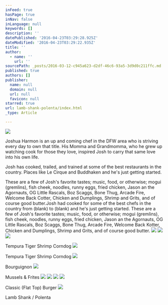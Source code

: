 ```yaml
---
inFeed: true
hasPage: true
inNav: false
inLanguage: null
keywords: []
description: ''
datePublished: '2016-04-23T03:29:28.925Z'
dateModified: '2016-04-23T03:29:22.935Z'
title: ''
author:
  - name: ''
    url: ''
sourcePath: _posts/2016-03-12-c945a623-d2df-46c6-93a5-3d9d0c211ffc.md
published: true
authors: []
publisher:
  name: null
  domain: null
  url: null
  favicon: null
starred: true
url: lamb-shank-polenta/index.html
_type: Article

---
```

![](https://the-grid-user-content.s3-us-west-2.amazonaws.com/4f3dab2f-30ed-466c-be3f-5484fd5d221a.jpg)

Joshua Harmon is an up and coming chef in the DFW area who is striving every day to own that title. His Momma and Grandmomma, who he grew up watching cook for those they love, inspired Josh to carry that same love into his own life.

Josh has cooked, trailed, and trained at some of the best restaurants in the country. Places like Le Cirque and Buddhaken and he's just getting started. 

These are a few of Josh's favorite tastes; music, food, or otherwise; mogui (gremlins), fish cheek, noodles, runny eggs, fried chicken, Jason an the Agornauts, OG Little Rascals, Boz Scaggs, Bone Thug, Arcade Fire, Welcome Back Cotter, Chicken and Dumplings, Shrimp and Grits, and of course good butter.Josh had cooked for some of the best chefs in the country from (blank) to (blank) and he's just getting started. These are a few of Josh's favorite tastes; music, food, or otherwise; mogui (gremlins), fish cheek, noodles, runny eggs, fried chicken, Jason an the Agornauts, OG Little Rascals, Boz Scaggs, Bone Thug, Arcade Fire, Welcome Back Kotter, Chicken and Dumplings, Shrimp and Grits, and of course good butter.
![](https://the-grid-user-content.s3-us-west-2.amazonaws.com/b89ef30a-4c1a-4497-9a59-cd28073fb1e4.jpg)
![](https://the-grid-user-content.s3-us-west-2.amazonaws.com/45c59601-0c76-49e5-8b1d-4da154218f98.jpg)
![](https://the-grid-user-content.s3-us-west-2.amazonaws.com/58f349ec-5de6-4603-89d4-767bfcbc814f.jpg)

Tempura Tiger Shrimp Corndog
![](https://the-grid-user-content.s3-us-west-2.amazonaws.com/cb4ac37b-0bbf-4892-be51-1d9b1604bfda.jpg)

Tempura Tiger Shrimp Corndog
![](https://the-grid-user-content.s3-us-west-2.amazonaws.com/0261872a-2773-4b6f-8c71-979b5bcfe4aa.jpg)

Bourguignon
![](https://s3-us-west-2.amazonaws.com/the-grid-img/p/5f1cca4eccfd9c7e3fe83aa54c316f70caf6e705.jpg)

Mussels & Frites
![](https://the-grid-user-content.s3-us-west-2.amazonaws.com/2704e908-731b-4426-a461-5759eec0d4d4.jpg)
![](https://s3-us-west-2.amazonaws.com/the-grid-img/p/64d022cf3a937cae85e4e76b502d1b86d29d92f9.jpg)
![](https://s3-us-west-2.amazonaws.com/the-grid-img/p/111487715746f5fa9f95efba757d00263d70b925.jpg)
![](https://s3-us-west-2.amazonaws.com/the-grid-img/p/f72b03c43d4e06b4247b00e9de8fc7f57e9ebf97.jpg)

Classic (Flat Top) Burger
![](https://s3-us-west-2.amazonaws.com/the-grid-img/p/d36246dcdf5225f1094dead7cd46b9af63fc9709.jpg)

Lamb Shank / Polenta